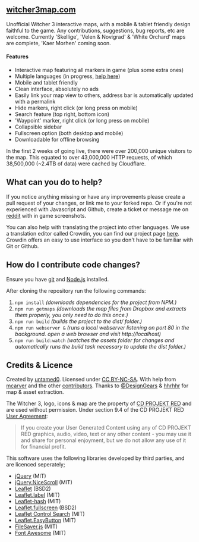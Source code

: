 [witcher3map.com](http://witcher3map.com)
--------------------------------------
Unofficial Witcher 3 interactive maps, with a mobile & tablet friendly design faithful to the game. Any contributions, suggestions, bug reports, etc are welcome. Currently 'Skellige', 'Velen & Novigrad' & 'White Orchard' maps are complete, 'Kaer Morhen' coming soon.

#### Features
* Interactive map featuring all markers in game (plus some extra ones)
* Multiple languages (in progress, [help here](https://crowdin.com/project/witcher3map))
* Mobile and tablet friendly
* Clean interface, absolutely no ads
* Easily link your map view to others, address bar is automatically updated with a permalink
* Hide markers, right click (or long press on mobile)
* Search feature (top right, bottom icon)
* 'Waypoint' marker, right click (or long press on mobile)
* Collapsible sidebar
* Fullscreen option (both desktop and mobile)
* Downloadable for offline browsing

In the first 2 weeks of going live, there were over 200,000 unique visitors to the map. This equated to over 43,000,000 HTTP requests, of which 38,500,000 (~2.4TB of data) were cached by Cloudflare.

What can you do to help?
--------------------------------------
If you notice anything missing or have any improvements please create a pull request of your changes, or link me to your forked repo. Or if you're not experienced with Javascript and Github, create a ticket or message me on [reddit](http://www.reddit.com/message/compose/?to=untamed0) with in game screenshots.

You can also help with translating the project into other languages. We use a translation editor called Crowdin, you can find our project page [here](https://crowdin.com/project/witcher3map). Crowdin offers an easy to use interface so you don't have to be familiar with Git or Github.

How do I contribute code changes?
--------------------------------------
Ensure you have [git](http://git-scm.com/downloads) and [Node.js](https://nodejs.org/download/) installed.

After cloning the repository run the following commands:
1. `npm install` _(downloads dependencies for the project from NPM.)_
2. `npm run getmaps` _(downloads the map files from Dropbox and extracts them properly, you only need to do this once.)_
3. `npm run build` _(builds the project to the dist/ folder.)_
4. `npm run webserver &` _(runs a local webserver listening on port 80 in the background. open a web browser and visit http://localhost)_
5. `npm run build:watch` _(watches the assets folder for changes and automatically runs the build task necessary to update the dist folder.)_

Credits & Licence
--------------------------------------
Created by [untamed0](https://github.com/untamed0). Licensed under [CC BY-NC-SA](http://creativecommons.org/licenses/by-nc-sa/4.0/). With help from [mcarver](https://github.com/mcarver) and the other [contributors](https://github.com/untamed0/witcher3map/graphs/contributors). Thanks to [@DesignGears](https://twitter.com/DesignGears) & [hhrhhr](https://github.com/hhrhhr) for map & asset extraction.

The Witcher 3, logo, icons &amp; map are the property of [CD PROJEKT RED](http://en.cdprojektred.com/) and are used without permission. Under section 9.4 of the CD PROJEKT RED [User Agreement](http://bar.cdprojektred.com/regulations/):
> If you create your User Generated Content using any of CD PROJEKT RED graphics, audio, video, text or any other content - you may use it and share for personal enjoyment, but we do not allow any use of it for financial profit.

This software uses the following libraries developed by third parties, and are licenced seperately;
* [jQuery](http://jquery.com) (MIT)
* [jQuery.NiceScroll](http://git.io/vkLly) (MIT)
* [Leaflet](http://leafletjs.com) (BSD2)
* [Leaflet.label](http://git.io/vkfA2) (MIT)
* [Leaflet-hash](http://git.io/mwK1oA) (MIT)
* [Leaflet.fullscreen](http://git.io/vJw5v) (BSD2)
* [Leaflet Control Search](http://git.io/vkCPC) (MIT)
* [Leaflet.EasyButton](http://git.io/vLhAa) (MIT)
* [FileSaver.js](http://git.io/vLhxv) (MIT)
* [Font Awesome](http://fortawesome.github.io/Font-Awesome/) (MIT)
